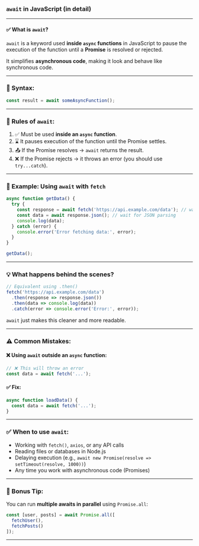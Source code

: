 ### `await` in JavaScript (in detail)

---

#### ✅ **What is `await`?**

`await` is a keyword used **inside `async` functions** in JavaScript to pause the execution of the function until a **Promise** is resolved or rejected.

It simplifies **asynchronous code**, making it look and behave like synchronous code.

---

### 🔧 Syntax:

```javascript
const result = await someAsyncFunction();
```

---

### 📌 Rules of `await`:

1. ✅ Must be used **inside an `async` function**.
2. ⌛ It pauses execution of the function until the Promise settles.
3. 📤 If the Promise resolves → `await` returns the result.
4. ❌ If the Promise rejects → it throws an error (you should use `try...catch`).

---

### 🚀 Example: Using `await` with `fetch`

```javascript
async function getData() {
  try {
    const response = await fetch('https://api.example.com/data'); // wait for fetch
    const data = await response.json(); // wait for JSON parsing
    console.log(data);
  } catch (error) {
    console.error('Error fetching data:', error);
  }
}

getData();
```

---

### 💡 What happens behind the scenes?

```javascript
// Equivalent using .then()
fetch('https://api.example.com/data')
  .then(response => response.json())
  .then(data => console.log(data))
  .catch(error => console.error('Error:', error));
```

`await` just makes this cleaner and more readable.

---

### ⚠️ Common Mistakes:

#### ❌ Using `await` outside an `async` function:

```javascript
// ❌ This will throw an error
const data = await fetch('...');
```

#### ✅ Fix:

```javascript
async function loadData() {
  const data = await fetch('...');
}
```

---

### ✅ When to use `await`:

* Working with `fetch()`, `axios`, or any API calls
* Reading files or databases in Node.js
* Delaying execution (e.g., `await new Promise(resolve => setTimeout(resolve, 1000))`)
* Any time you work with asynchronous code (Promises)

---

### 🧠 Bonus Tip:

You can run **multiple awaits in parallel** using `Promise.all`:

```javascript
const [user, posts] = await Promise.all([
  fetchUser(),
  fetchPosts()
]);
```

---

